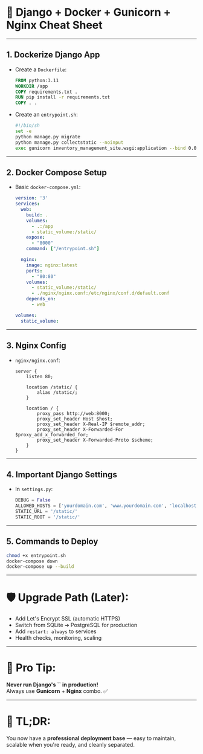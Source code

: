 # 🚀 Django + Docker + Gunicorn + Nginx Cheat Sheet

---

## 1. Dockerize Django App

- Create a `Dockerfile`:

  ```Dockerfile
  FROM python:3.11
  WORKDIR /app
  COPY requirements.txt .
  RUN pip install -r requirements.txt
  COPY . .
  ```

- Create an `entrypoint.sh`:

  ```bash
  #!/bin/sh
  set -e
  python manage.py migrate
  python manage.py collectstatic --noinput
  exec gunicorn inventory_management_site.wsgi:application --bind 0.0.0.0:8000 --workers 3
  ```

---

## 2. Docker Compose Setup

- Basic `docker-compose.yml`:
  ```yaml
  version: '3'
  services:
    web:
      build: .
      volumes:
        - .:/app
        - static_volume:/static/
      expose:
        - "8000"
      command: ["/entrypoint.sh"]

    nginx:
      image: nginx:latest
      ports:
        - "80:80"
      volumes:
        - static_volume:/static/
        - ./nginx/nginx.conf:/etc/nginx/conf.d/default.conf
      depends_on:
        - web

  volumes:
    static_volume:
  ```

---

## 3. Nginx Config

- `nginx/nginx.conf`:
  ```nginx
  server {
      listen 80;

      location /static/ {
          alias /static/;
      }

      location / {
          proxy_pass http://web:8000;
          proxy_set_header Host $host;
          proxy_set_header X-Real-IP $remote_addr;
          proxy_set_header X-Forwarded-For $proxy_add_x_forwarded_for;
          proxy_set_header X-Forwarded-Proto $scheme;
      }
  }
  ```

---

## 4. Important Django Settings

- In `settings.py`:
  ```python
  DEBUG = False
  ALLOWED_HOSTS = ['yourdomain.com', 'www.yourdomain.com', 'localhost']
  STATIC_URL = '/static/'
  STATIC_ROOT = '/static/'
  ```

---

## 5. Commands to Deploy

```bash
chmod +x entrypoint.sh
docker-compose down
docker-compose up --build
```

---

# 🛡️ Upgrade Path (Later):

- Add Let's Encrypt SSL (automatic HTTPS)
- Switch from SQLite ➔ PostgreSQL for production
- Add `restart: always` to services
- Health checks, monitoring, scaling

---

# 🧐 Pro Tip:

**Never run Django's ****\`\`**** in production!**\
Always use **Gunicorn** + **Nginx** combo. ✅

---

# 🎯 TL;DR:

You now have a **professional deployment base** — easy to maintain, scalable when you're ready, and cleanly separated.
